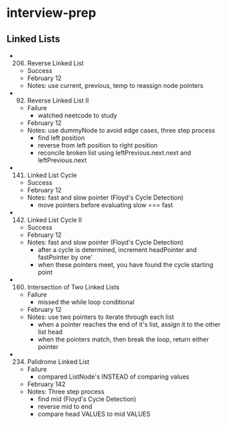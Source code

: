 # interview-prep

## Linked Lists
  - 206. Reverse Linked List
    - Success
    - February 12
    - Notes: use current, previous, temp to reassign node pointers
  - 92. Reverse Linked List II
    - Failure
      - watched neetcode to study
    - February 12
    - Notes: use dummyNode to avoid edge cases, three step process
      - find left position
      - reverse from left position to right position
      - reconcile broken list using leftPrevious.next.next and leftPrevious.next
  - 141. Linked List Cycle
    - Success
    - February 12
    - Notes: fast and slow pointer (Floyd's Cycle Detection) 
      - move pointers before evaluating slow === fast
  - 142. Linked List Cycle II
    - Success
    - February 12
    - Notes: fast and slow pointer (Floyd's Cycle Detection)
      - after a cycle is determined, increment headPointer and fastPointer by one'
      - when these pointers meet, you have found the cycle starting point
  - 160. Intersection of Two Linked Lists
    - Failure
      - missed the while loop conditional
    - February 12
    - Notes: use two pointers to iterate through each list
      - when a pointer reaches the end of it's list, assign it to the other list head
      - when the pointers match, then break the loop, return either pointer
  - 234. Palidrome Linked List
    - Failure
      - compared ListNode's INSTEAD of comparing values
    - February 142
    - Notes: Three step process
      - find mid (Floyd's Cycle Detection)
      - reverse mid to end
      - compare head VALUES to mid VALUES
